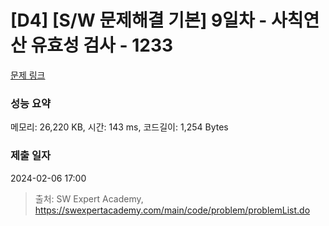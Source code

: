 # [D4] [S/W 문제해결 기본] 9일차 - 사칙연산 유효성 검사 - 1233 

[문제 링크](https://swexpertacademy.com/main/code/problem/problemDetail.do?contestProbId=AV141176AIwCFAYD) 

### 성능 요약

메모리: 26,220 KB, 시간: 143 ms, 코드길이: 1,254 Bytes

### 제출 일자

2024-02-06 17:00



> 출처: SW Expert Academy, https://swexpertacademy.com/main/code/problem/problemList.do